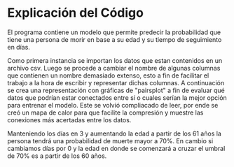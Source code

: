 # Explicación del Código
El programa contiene un modelo que permite predecir la probabilidad que tiene
una persona de morir en base a su edad y su tiempo de seguimiento en días.

Como primera instancia se importan los datos que estan contenidos en un archivo csv.
Luego se procede a cambiar el nombre de algunas columnas que contienen un nombre
demasiado extenso, esto a fin de facilitar el trabajo a la hora de escribir y 
representar dichas columnas.
A continuación se crea una representación con gráficas de "pairsplot" a fin de
evaluar qué datos que podrían estar conectados entre sí o cuales serían la mejor
opción para entrenar el modelo. Este se volvió compliacado de leer, por ende 
se creó un mapa de calor para que facilite la compresión y muestre las conexiones
más acertadas entre los datos.

Manteniendo los días en 3 y aumentando la edad a partir de los 61 años la persona
tendrá una probabilidad de muerte mayor a 70%. En cambio si cambiamos días por
0 y la edad en donde se comenzará a cruzar el umbral de 70% es a partir de los
60 años.
